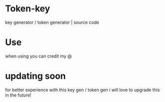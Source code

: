 # Token-key
key generator / token generator | source code


# Use
when using you can credit my @

# updating soon
for better experience with this key gen / token gen i will love to upgrade this in the future!
